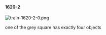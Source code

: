 #### 1620-2
![train-1620-2-0.png](https://github.com/lil-lab/nlvr/raw/master/nlvr/train/images/50/train-1620-2-0.png "train-1620-2-0.png")

one of the grey square has exactly four objects